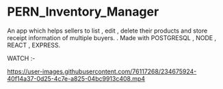 # PERN_Inventory_Manager
An app which helps sellers to list , edit , delete their products and store receipt information of multiple buyers. . Made with POSTGRESQL , NODE , REACT , EXPRESS.

WATCH :-

https://user-images.githubusercontent.com/76117268/234675924-40f14a37-0d25-4c7e-a825-04bc9913c408.mp4



